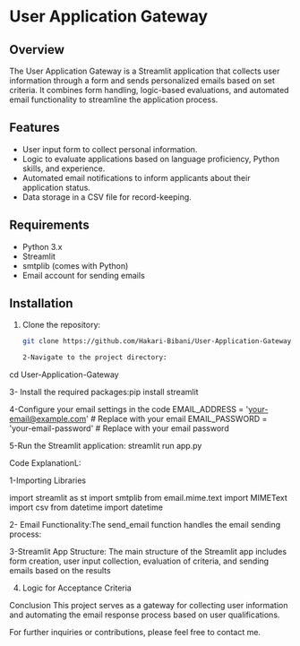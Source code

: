 # User Application Gateway

## Overview

The User Application Gateway is a Streamlit application that collects user information through a form and sends personalized emails based on set criteria.
It combines form handling, logic-based evaluations, and automated email functionality to streamline the application process.

## Features

- User input form to collect personal information.
- Logic to evaluate applications based on language proficiency, Python skills, and experience.
- Automated email notifications to inform applicants about their application status.
- Data storage in a CSV file for record-keeping.

## Requirements

- Python 3.x
- Streamlit
- smtplib (comes with Python)
- Email account for sending emails 

## Installation

1. Clone the repository:

   ```bash
   git clone https://github.com/Hakari-Bibani/User-Application-Gateway.git

   2-Navigate to the project directory:

cd User-Application-Gateway

3- Install the required packages:pip install streamlit


4-Configure your email settings in the code
EMAIL_ADDRESS = 'your-email@example.com'  # Replace with your email
EMAIL_PASSWORD = 'your-email-password'  # Replace with your email password

5-Run the Streamlit application: streamlit run app.py


Code ExplanationL:

1-Importing Libraries

import streamlit as st
import smtplib
from email.mime.text import MIMEText
import csv
from datetime import datetime

2- Email Functionality:The send_email function handles the email sending process:

3-Streamlit App Structure: The main structure of the Streamlit app includes form creation, user input collection, evaluation of criteria, 
and sending emails based on the results

4. Logic for Acceptance Criteria

Conclusion
This project serves as a gateway for collecting user information and automating the email response process based on user qualifications.

For further inquiries or contributions, please feel free to contact me.


